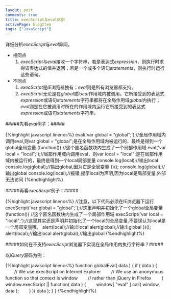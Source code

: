 ```yaml
---
layout: post
comments: true
title: execScript与eval区别
activePage: blogItem
tags: ["JavaScript"]
---
```


详细分析*execScript*与*eval*异同。

* 相同点
	1. *execScript*与*eval*接收一个字符串，若是表达式*expression*，则执行时求得该表达式的值并返回；若是一个或多个语句*statements*，则执行时运行这些语句。
* 不同点
	1. *execScript*是*IE*浏览器独有；*eval*则是所有浏览器都支持。
	2. *execScript*无论是在*global*或*local*作用域内被调用，它所接受到的表达式*expression*或语句*statements*字符串都将在全局作用域*global*内执行；*eval*则是在它被调用时所在的作用域内运行它所接受到的表达式*expression*或语句*statements*字符串。
	
#####先看*eval*例子：#####

{%highlight javascript linenos%}
eval('var global = "global";');//全局作用域内调用eval,则var global = "global";是在全局作用域内被运行的，最终是得到一个global全局变量
(function(){
	//这个匿名函数块内生成了一个局部作用域
	eval('var local = "local";');//局部作用域内调用eval，则var local = "local";是在局部作用域内被运行的，最终是得到一个local局部变量
	console.log(local);//输出local
	console.log(global);//输出global,因为它是全局变量
})();
console.log(global);//输出global
console.log(local);//报错,提示local为声明,因为local是局部变量,外部无法访问
{%endhighlight%}

#####再看*execScript*例子：#####

{%highlight javascript linenos%}
//注意，以下代码必须在IE浏览器下运行
execScript('var global = "global";');//这里声明并初始化了一个global全局变量
(function(){
    //这个匿名函数块内生成了一个局部作用域
    execScript('var local = "local";');//这里其实还是声明并初始化了一个local的全局变量,不要误认为local是一个局部变量哦。
    alert(local);//输出local
    alert(global);//输出global
})();
alert(local);//输出local
alert(global);//输出global
{%endhighlight%}

#####如何在不支持*execScript*浏览器下实现在全局作用内执行字符串？#####

以*jQuery*源码为例：

{%highlight javascript linenos%}
function globalEval( data ) {
    if ( data ) {
    　　// We use execScript on Internet Explorer
    　　// We use an anonymous function so that context is window
    　　// rather than jQuery in Firefox
    　　( window.execScript || function( data ) {
        　　window[ "eval" ].call( window, data );
    　　} )( data );
    }
}
{%endhighlight%}
 